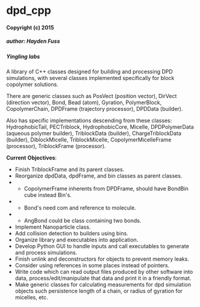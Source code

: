 # dpd_cpp
#### Copyright (c) 2015
##### author: Hayden Fuss
##### Yingling labs


A library of C++ classes designed for building and processing DPD simulations, with several classes implemented specifically for block copolymer solutions.

There are generic classes such as PosVect (position vector), DirVect (direction vector), Bond, Bead (atom), Gyration, PolymerBlock, CopolymerChain, DPDFrame (trajectory processor), DPDData (builder).

Also has specific implementations descending from these classes: HydrophobicTail, PECTriblock, HydrophobicCore, Micelle, DPDPolymerData (aqueous polymer builder), TriblockData (builder), ChargeTriblockData (builder), DiblockMicelle, TriblockMicelle, CopolymerMicelleFrame (processor), TriblockFrame (processor).

__Current__ __Objectives__:  
* Finish TriblockFrame and its parent classes.  
* Reorganize dpdData, dpdFrame, and bin classes as parent classes.
* + CopolymerFrame inherents from DPDFrame, should have BondBin cube instead Bin's.
* + Bond's need com and reference to molecule.
* + AngBond could be class containing two bonds.
* Implement Nanoparticle class.  
* Add collision detection to builders using bins.  
* Organize library and executables into application.  
* Develop Python GUI to handle inputs and call executables to generate and process simulations.  
* Finish unlink and deconstructors for objects to prevent memory leaks.  
* Consider using references in some places instead of pointers.  
* Write code which can read output files produced by other software into data, process/edit/manipulate that data and print it in a friendly format.  
* Make generic classes for calculating measurements for dpd simulation objects such persistence length of a chain, or radius of gyration for micelles, etc.
